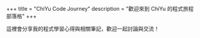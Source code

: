 +++
title = "ChiYu Code Journey"
description = "歡迎來到 ChiYu 的程式旅程部落格"
+++

這裡會分享我的程式學習心得與相關筆記，歡迎一起討論與交流！
